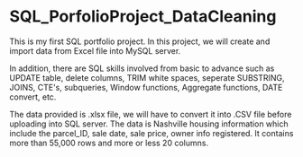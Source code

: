 # SQL_PorfolioProject_DataCleaning

This is my first SQL portfolio project.
In this project, we will create and import data from Excel file into MySQL server.

In addition, there are SQL skills involved from basic to advance such as UPDATE table, delete columns, 
TRIM white spaces, seperate SUBSTRING, JOINS, CTE's, subqueries, Window functions, Aggregate functions, DATE convert, etc.

The data provided is .xlsx file, we will have to convert it into .CSV file before uploading into SQL server.
The data is Nashville housing information which include the parcel_ID, sale date, sale price, owner info registered.
It contains more than 55,000 rows and more or less 20 columns.
